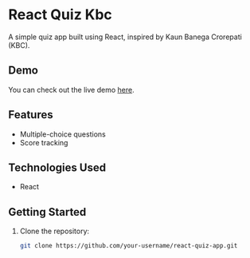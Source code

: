 # React Quiz Kbc

A simple quiz app built using React, inspired by Kaun Banega Crorepati (KBC).

## Demo

You can check out the live demo [here](kon-banega-crorepati-lite.netlify.com).

## Features

- Multiple-choice questions
- Score tracking

## Technologies Used

- React

## Getting Started

1. Clone the repository:

   ```bash
   git clone https://github.com/your-username/react-quiz-app.git
